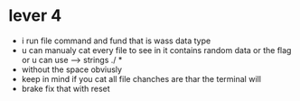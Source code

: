 # lever 4
* i run file command and fund that is wass data type
* u can manualy cat every file to see in it contains random data or the flag or u can use --> strings ./ *
* without the space obviusly  
* keep in mind if you cat all file chanches are thar the terminal will
*  brake fix that with reset
